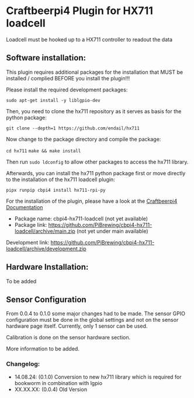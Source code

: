 # Craftbeerpi4 Plugin for HX711 loadcell 

Loadcell must be hooked up to a HX711 controller to readout the data 

## Software installation:

This plugin requires additional packages for the installation that MUST be installed / complied BEFORE you install the plugin!!!

Please install the required development packages:

`sudo apt-get install -y liblgpio-dev`

Then, you need to clone the hx711 repository as it serves as basis for the python package:

`git clone --depth=1 https://github.com/endail/hx711`

Now change to the package directory and compile the package:

`cd hx711`
`make && make install`

Then run `sudo ldconfig` to allow other packages to access the hx711 library.

Afterwards, you can install the hx711 python package first or move directly to the installation of the hx711 loadcell plugin:

`pipx runpip cbpi4 install hx711-rpi-py`

For the installation of the plugin, please have a look at the [Craftbeerpi4 Documentation](https://openbrewing.gitbook.io/craftbeerpi4_support/readme/plugin-installation)

- Package name: cbpi4-hx711-loadcell (not yet available)
- Package link: https://github.com/PiBrewing/cbpi4-hx711-loadcell/archive/main.zip (not yet under main available)

Development link: https://github.com/PiBrewing/cbpi4-hx711-loadcell/archive/development.zip


## Hardware Installation:

To be added 


## Sensor Configuration

From 0.0.4 to 0.1.0 some major changes had to be made. The sensor GPIO configuration must be done in the global settings and not on the sensor hardware page itself. Currently, only 1 sensor can be used.

Calibration is done on the sensor hardware section.

More information to be added.


### Changelog:

- 14.08.24: (0.1.0) Conversion to new hx711 library which is required for bookworm in combination with lgpio
- XX.XX.XX: (0.0.4) Old Version